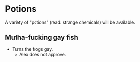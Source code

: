 Potions
=======

A variety of "potions" (read: strange chemicals) will be available.

## Mutha-fucking gay fish
- Turns the frogs gay.
  - Alex does not approve.
